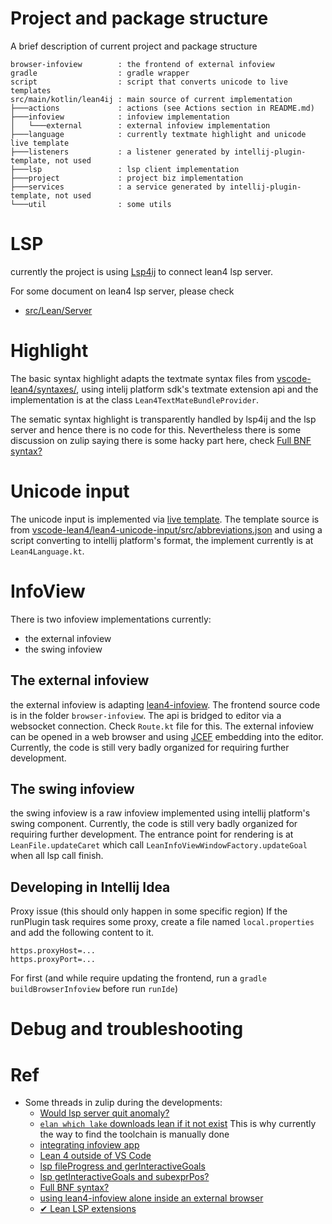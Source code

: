 # Project and package structure

A brief description of current project and package structure

```
browser-infoview        : the frontend of external infoview
gradle                  : gradle wrapper
script                  : script that converts unicode to live templates
src/main/kotlin/lean4ij : main source of current implementation
├───actions             : actions (see Actions section in README.md)
├───infoview            : infoview implementation
│   └───external        : external infoview implementation
├───language            : currently textmate highlight and unicode live template
├───listeners           : a listener generated by intellij-plugin-template, not used
├───lsp                 : lsp client implementation
├───project             : project biz implementation
├───services            : a service generated by intellij-plugin-template, not used
└───util                : some utils
```

# LSP
currently the project is using [Lsp4ij](https://github.com/redhat-developer/lsp4ij) to connect lean4 lsp server.

For some document on lean4 lsp server, please check
- [src/Lean/Server](https://github.com/leanprover/lean4/tree/master/src/Lean/Server)

# Highlight

The basic syntax highlight adapts the textmate syntax files from [vscode-lean4/syntaxes/](https://raw.githubusercontent.com/leanprover/vscode-lean4/master/vscode-lean4/syntaxes/), using intelij platform sdk's textmate extension api and the implementation is at the class `Lean4TextMateBundleProvider`. 

The sematic syntax highlight is transparently handled by lsp4ij and the lsp server and hence there is no code for this. Nevertheless there is some discussion on zulip saying there is some hacky part here, check [Full BNF syntax?](https://leanprover.zulipchat.com/#narrow/stream/113489-new-members/topic/Full.20BNF.20syntax.3F)

# Unicode input

The unicode input is implemented via [live template](https://www.jetbrains.com/help/idea/using-live-templates.html). The template source is from [vscode-lean4/lean4-unicode-input/src/abbreviations.json](https://github.com/leanprover/vscode-lean4/blob/master/lean4-unicode-input/src/abbreviations.json) and using a script converting to intellij platform's format, the implement currently is at `Lean4Language.kt`.

# InfoView

There is two infoview implementations currently:
- the external infoview
- the swing infoview

## The external infoview
the external infoview is adapting [lean4-infoview](https://github.com/leanprover/vscode-lean4/tree/master/lean4-infoview). The frontend source code is in the folder `browser-infoview`. The api is bridged to editor via a websocket connection. Check `Route.kt` file for this. The external infoview can be opened in a web browser and using [JCEF](https://plugins.jetbrains.com/docs/intellij/jcef.html) embedding into the editor.
Currently, the code is still very badly organized for requiring further development.

## The swing infoview
the swing infoview is a raw infoview implemented using intellij platform's swing component.
Currently, the code is still very badly organized for requiring further development.
The entrance point for rendering is at `LeanFile.updateCaret` which call `LeanInfoViewWindowFactory.updateGoal` when all lsp call finish.



## Developing in Intellij Idea
 Proxy issue (this should only happen in some specific region)
If the runPlugin task requires some proxy, create a file named `local.properties` and add the following content to it.
```properties
https.proxyHost=...
https.proxyPort=...
```
For first (and while require updating the frontend, run a `gradle buildBrowserInfoview` before run `runIde`)

# Debug and troubleshooting



# Ref

- Some threads in zulip during the developments:
  - [Would lsp server quit anomaly?](https://leanprover.zulipchat.com/#narrow/stream/270676-lean4/topic/Would.20lsp.20server.20quit.20anomaly.3F)
  - [`elan which lake` downloads lean if it not exist](https://leanprover.zulipchat.com/#narrow/stream/270676-lean4/topic/.60elan.20which.20lake.60.20downloads.20lean.20if.20it.20not.20exist) This is why currently the way to find the toolchain is manually done
  - [integrating infoview app](https://leanprover.zulipchat.com/#narrow/stream/270676-lean4/topic/integrating.20infoview.20app)
  - [Lean 4 outside of VS Code](https://leanprover.zulipchat.com/#narrow/stream/113488-general/topic/Lean.204.20outside.20of.20VS.20Code)
  - [lsp fileProgress and gerInteractiveGoals](https://leanprover.zulipchat.com/#narrow/stream/270676-lean4/topic/lsp.20fileProgress.20and.20gerInteractiveGoals)
  - [lsp getInteractiveGoals and subexprPos?](https://leanprover.zulipchat.com/#narrow/stream/113489-new-members/topic/lsp.20getInteractiveGoals.20and.20subexprPos.3F)
  - [Full BNF syntax?](https://leanprover.zulipchat.com/#narrow/stream/113489-new-members/topic/Full.20BNF.20syntax.3F)
  - [using lean4-infoview alone inside an external browser](https://leanprover.zulipchat.com/#narrow/stream/113488-general/topic/using.20lean4-infoview.20alone.20inside.20an.20external.20browser)
  - [✔ Lean LSP extensions](https://leanprover.zulipchat.com/#narrow/stream/113488-general/topic/.E2.9C.94.20Lean.20LSP.20extensions)



